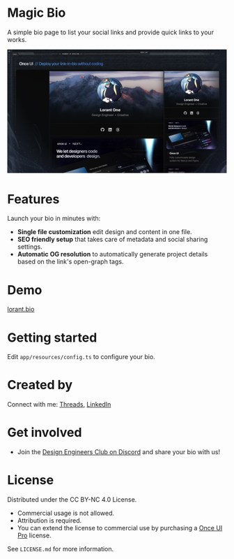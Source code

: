 # Magic Bio

A simple bio page to list your social links and provide quick links to your works.

![Magic Bio](public/images/cover.jpg)

# Features

Launch your bio in minutes with:
* **Single file customization** edit design and content in one file. 
* **SEO friendly setup** that takes care of metadata and social sharing settings.
* **Automatic OG resolution** to automatically generate project details based on the link's open-graph tags.

# Demo
[lorant.bio](https://lorant.bio)

# Getting started

Edit `app/resources/config.ts` to configure your bio.

# **Created by**

Connect with me: [Threads](https://www.threads.net/@lorant.one), [LinkedIn](https://www.linkedin.com/in/lorant-one/)

# **Get involved**

- Join the [Design Engineers Club on Discord](https://discord.com/invite/5EyAQ4eNdS) and share your bio with us!

# **License**

Distributed under the CC BY-NC 4.0 License.
- Commercial usage is not allowed.
- Attribution is required.
- You can extend the license to commercial use by purchasing a [Once UI Pro](https://once-ui.com/pricing) license.

See `LICENSE.md` for more information.